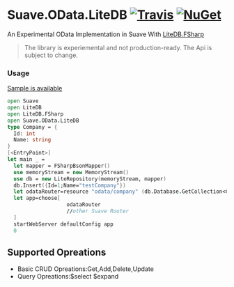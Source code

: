 # Suave.OData.LiteDB [![Travis](https://img.shields.io/travis/humhei/Suave.OData.LiteDB.svg)](https://travis-ci.org/humhei/Suave.OData.LiteDB) [![NuGet](https://img.shields.io/nuget/v/Suave.OData.LiteDB.svg?colorB=Green)](https://www.nuget.org/packages/Suave.OData.LiteDB/)
An Experimental OData Implementation in Suave With [LiteDB.FSharp](https://github.com/Zaid-Ajaj/LiteDB.FSharp)
> The library is experiemental and not production-ready. The Api is subject to change.
### Usage
  [Sample is available](https://github.com/humhei/Suave.OData.LiteDB.Samples)

  ```fsharp
  open Suave
  open LiteDB
  open LiteDB.FSharp
  open Suave.OData.LiteDB
  type Company = {
    Id: int
    Name: string
}
  [<EntryPoint>]
  let main _ =
    let mapper = FSharpBsonMapper()
    use memoryStream = new MemoryStream()
    use db = new LiteRepository(memoryStream, mapper)    
    db.Insert({Id=1;Name="testCompany"})
    let odataRouter=resource "odata/company" (db.Database.GetCollection<Company>()) |> OData.CRUD
    let app=choose[
                     odataRouter
                     //other Suave Router
    ]
    startWebServer defaultConfig app
    0 
  ```
## Supported Opreations
* Basic CRUD Opreations:Get,Add,Delete,Update
* Query Opreations:$select $expand
